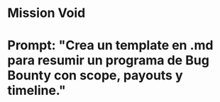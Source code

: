 # Mission Void
# Prompt: "Crea un template en .md para resumir un programa de Bug Bounty con scope, payouts y timeline."
